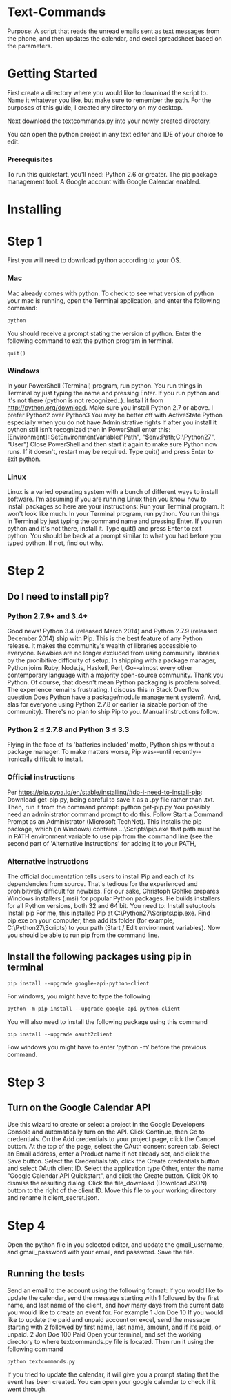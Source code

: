 # Text-Commands

Purpose: A script that reads the unread emails sent as text messages from the phone, and then updates the calendar, and excel spreadsheet based on the parameters. 

# Getting Started

First create a directory where you would like to download the script to. Name it whatever you like, but make sure to remember the path.
For the purposes of this guide, I created my directory on my desktop.

Next download the textcommands.py into your newly created directory.

You can open the python project in any text editor and IDE of your choice to edit.


### Prerequisites

To run this quickstart, you'll need:
Python 2.6 or greater.
The pip package management tool.
A Google account with Google Calendar enabled.

# Installing

# Step 1
First you will need to download python according to your OS.

### Mac
Mac already comes with python. To check to see what version of python your mac is running, open the Terminal application, and enter the following command:
```
python
```
You should receive a prompt stating the version of python.
Enter the following command to exit the python program in terminal.
```
quit()
```
### Windows

In your PowerShell (Terminal) program, run python. You run things in Terminal by just typing the name and pressing Enter.
If you run python and it's not there (python is not recognized..). Install it from http://python.org/download.
Make sure you install Python 2.7 or above. I prefer Python2 over Python3
You may be better off with ActiveState Python especially when you do not have Administrative rights
If after you install it python still isn't recognized then in PowerShell enter this:
[Environment]::SetEnvironmentVariable("Path", "$env:Path;C:\Python27", "User")
Close PowerShell and then start it again to make sure Python now runs. If it doesn't, restart may be required.
Type quit() and press Enter to exit python.

### Linux

Linux is a varied operating system with a bunch of different ways to install software. I'm assuming if you are running Linux then you know how to install packages so here are your instructions:
Run your Terminal program. It won't look like much.
In your Terminal program, run python. You run things in Terminal by just typing the command name and pressing Enter.
If you run python and it's not there, install it. 
Type quit() and press Enter to exit python.
You should be back at a prompt similar to what you had before you typed python. If not, find out why.

# Step 2
## Do I need to install pip?
### Python 2.7.9+ and 3.4+
Good news! Python 3.4 (released March 2014) and Python 2.7.9 (released December 2014) ship with Pip. This is the best feature of any Python release. It makes the community's wealth of libraries accessible to everyone. Newbies are no longer excluded from using community libraries by the prohibitive difficulty of setup. In shipping with a package manager, Python joins Ruby, Node.js, Haskell, Perl, Go--almost every other contemporary language with a majority open-source community. Thank you Python.
Of course, that doesn't mean Python packaging is problem solved. The experience remains frustrating. I discuss this in Stack Overflow question Does Python have a package/module management system?.
And, alas for everyone using Python 2.7.8 or earlier (a sizable portion of the community). There's no plan to ship Pip to you. Manual instructions follow.
### Python 2 ≤ 2.7.8 and Python 3 ≤ 3.3
Flying in the face of its 'batteries included' motto, Python ships without a package manager. To make matters worse, Pip was--until recently--ironically difficult to install.
### Official instructions
Per https://pip.pypa.io/en/stable/installing/#do-i-need-to-install-pip:
Download get-pip.py, being careful to save it as a .py file rather than .txt. Then, run it from the command prompt:
python get-pip.py
You possibly need an administrator command prompt to do this. Follow Start a Command Prompt as an Administrator (Microsoft TechNet).
This installs the pip package, which (in Windows) contains ...\Scripts\pip.exe that path must be in PATH environment variable to use pip from the command line (see the second part of 'Alternative Instructions' for adding it to your PATH,
### Alternative instructions
The official documentation tells users to install Pip and each of its dependencies from source. That's tedious for the experienced and prohibitively difficult for newbies.
For our sake, Christoph Gohlke prepares Windows installers (.msi) for popular Python packages. He builds installers for all Python versions, both 32 and 64 bit. You need to:
Install setuptools
Install pip
For me, this installed Pip at C:\Python27\Scripts\pip.exe. Find pip.exe on your computer, then add its folder (for example, C:\Python27\Scripts) to your path (Start / Edit environment variables). Now you should be able to run pip from the command line. 

## Install the following packages using pip in terminal
```
pip install --upgrade google-api-python-client
```

For windows, you might have to type the following

```
python -m pip install --upgrade google-api-python-client
```

You will also need to install the following package using this command
```
pip install --upgrade oauth2client
```

Fow windows you might have to enter ‘python -m’ before the previous command. 

# Step 3
## Turn on the Google Calendar API
Use this wizard to create or select a project in the Google Developers Console and automatically turn on the API. Click Continue, then Go to credentials.
On the Add credentials to your project page, click the Cancel button.
At the top of the page, select the OAuth consent screen tab. Select an Email address, enter a Product name if not already set, and click the Save button.
Select the Credentials tab, click the Create credentials button and select OAuth client ID.
Select the application type Other, enter the name "Google Calendar API Quickstart", and click the Create button.
Click OK to dismiss the resulting dialog.
Click the file_download (Download JSON) button to the right of the client ID.
Move this file to your working directory and rename it client_secret.json.

# Step 4

Open the python file in you selected editor, and update the gmail_username, and gmail_password with your email, and password. Save the file.

## Running the tests

 Send an email to the account using the following format:
If you would like to update the calendar, send the message starting with 1 followed by the first name, and last name of the client, and how many days from the current date you would like to create an event for. For example            1 Jon Doe 10
If you would like to update the paid and unpaid account on excel, send the message starting with 2 followed by first name, last name, amount, and if it’s paid, or unpaid.                                 2 Jon Doe 100 Paid
Open your terminal, and set the working directory to where textcommands.py file is located. Then run it using the following command
```
python textcommands.py
```
If you tried to update the calendar, it will give you a prompt stating that the event has been created. You can open your google calendar to check if it went through.
